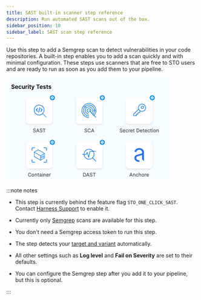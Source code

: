 ```yaml
---
title: SAST built-in scanner step reference
description: Run automated SAST scans out of the box.
sidebar_position: 10
sidebar_label: SAST scan step reference 
---
```


Use this step to add a Semgrep scan to detect vulnerabilities in your code repositories. A built-in step enables you to add a scan quickly and with minimal configuration. These steps use scanners that are free to STO users and are ready to run as soon as you add them to your pipeline.

![](../static/built-in-scan-steps.png)

:::note notes

- This step is currently behind the feature flag `STO_ONE_CLICK_SAST`. Contact [Harness Support](mailto:support@harness.io) to enable it.

- Currently only [Semgrep](/docs/security-testing-orchestration/sto-techref-category/semgrep-scanner-reference) scans are available for this step. 

- You don't need a Semgrep access token to run this step.

- The step detects your [target and variant](/docs/security-testing-orchestration/sto-techref-category/semgrep-scanner-reference#target-and-variant-detection) automatically.

- All other settings such as **Log level** and **Fail on Severity** are set to their defaults.

- You can configure the Semgrep step after you add it to your pipeline, but this is optional. 

:::